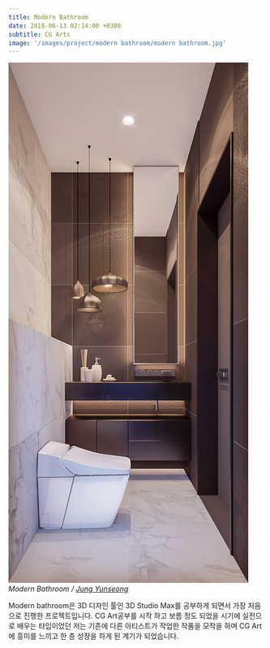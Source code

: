 ```yaml
---
title: Modern Bathroom
date: 2018-06-13 02:14:00 +0300
subtitle: CG Arts
image: '/images/project/modern bathroom/modern bathroom.jpg'
---
```


<div class="gallery-box">
  <div class="gallery">
    <img src="/images/project/modern bathroom/modern bathroom.jpg" alt="Project">
  </div>
  <em>Modern Bathroom / <a href="/about" target="_blank">Jung Yunseong</a></em>
</div>

Modern bathroom은 3D 디자인 툴인 3D Studio Max를 공부하게 되면서 가장 처음으로 진행한 프로젝트입니다. CG Art공부를 시작 하고 보름 정도 되었을 시기에 실전으로 배우는 타입이었던 저는 기존에 다른 아티스트가 작업한 작품을 모작을 하며 CG Art에 흥미를 느끼고 한 층 성장을 하게 된 계기가 되었습니다.